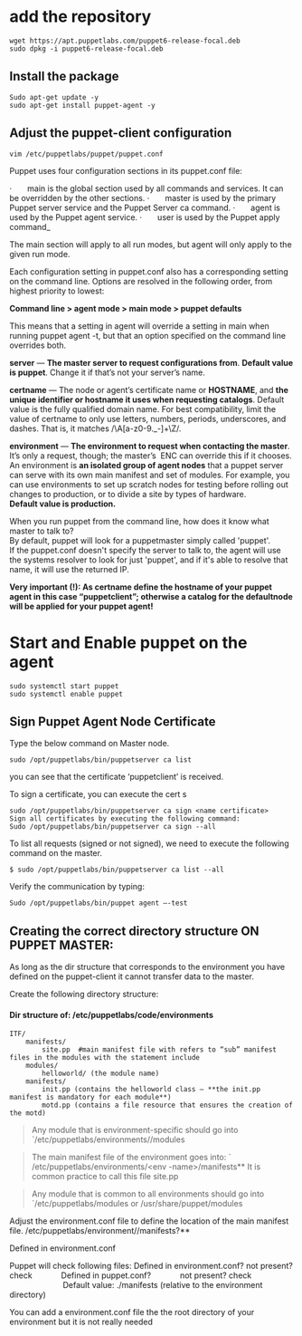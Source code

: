 # add the repository
```
wget https://apt.puppetlabs.com/puppet6-release-focal.deb
sudo dpkg -i puppet6-release-focal.deb
```

## Install the package

```
Sudo apt-get update -y  
sudo apt-get install puppet-agent -y
```

## Adjust the puppet-client configuration
```
vim /etc/puppetlabs/puppet/puppet.conf

```


Puppet uses four configuration sections in its puppet.conf file:

·       main is the global section used by all commands and services. It can be overridden by the other sections.
·       master is used by the primary Puppet server service and the Puppet Server ca command.
·       agent is used by the Puppet agent service.
·       user is used by the Puppet apply command_

The main section will apply to all run modes, but agent will only apply to the given run mode.

Each configuration setting in puppet.conf also has a corresponding setting on the command line. Options are resolved in the following order, from highest priority to lowest:

**Command line > agent mode > main mode > puppet defaults**

This means that a setting in agent will override a setting in main when running puppet agent -t, but that an option specified on the command line overrides both.






**server** — **The master server to request configurations from**. **Default value is puppet**. Change it if that’s not your server’s name.

**certname** — The node or agent’s certificate name or **HOSTNAME**, and **the unique identifier or hostname it uses when requesting catalogs**. Default value is the fully qualified domain name. For best compatibility, limit the value of certname to only use letters, numbers, periods, underscores, and dashes. That is, it matches /\A[a-z0-9._-]+\Z/.

**environment** — **The environment to request when contacting the master**. It’s only a request, though; the master’s  ENC can override this if it chooses.  
An environment is **an isolated group of agent nodes** that a puppet server can serve with its own main manifest and set of modules. For example, you can use environments to set up scratch nodes for testing before rolling out changes to production, or to divide a site by types of hardware.  
**Default value is production.**

When you run puppet from the command line, how does it know what master to talk to?  
By default, puppet will look for a puppetmaster simply called 'puppet'.  
If the puppet.conf doesn't specify the server to talk to, the agent will use the systems resolver to look for just 'puppet', and if it's able to resolve that name, it will use the returned IP.



**Very important (!): As certname define the hostname of your puppet agent in this case “puppetclient”; otherwise a catalog for the defaultnode will be applied for your puppet agent!**


# Start and Enable puppet on the agent
```
sudo systemctl start puppet  
sudo systemctl enable puppet
```


## Sign Puppet Agent Node Certificate

Type the below command on Master node.

```
sudo /opt/puppetlabs/bin/puppetserver ca list
```

you can see that the certificate ‘puppetclient’ is received.

To sign a certificate, you can execute the cert s

```
sudo /opt/puppetlabs/bin/puppetserver ca sign <name certificate>
Sign all certificates by executing the following command:
Sudo /opt/puppetlabs/bin/puppetserver ca sign --all
```


To list all requests (signed or not signed), we need to execute the following command on the master.

```
$ sudo /opt/puppetlabs/bin/puppetserver ca list --all
```

Verify the communication by typing:
```
Sudo /opt/puppetlabs/bin/puppet agent –-test
```



## Creating the correct directory structure ON PUPPET MASTER:

As long as the dir structure that corresponds to the environment you have defined on the puppet-client it cannot transfer data to the master.

Create the following directory structure:
#### Dir structure of:  /etc/puppetlabs/code/environments

```
ITF/
	manifests/
		site.pp  #main manifest file with refers to “sub” manifest files in the modules with the statement include
	modules/
		helloworld/ (the module name)
	manifests/
		init.pp (contains the helloworld class – **the init.pp manifest is mandatory for each module**)
		motd.pp (contains a file resource that ensures the creation of the motd)

```


>Any module that is environment-specific should go into `/etc/puppetlabs/environments/<env>/modules

>The main manifest file of the environment goes into:
` /etc/puppetlabs/environments/<env -name>/manifests**
> It is common practice to call this file site.pp



>Any module that is common to all environments should go into
>`/etc/puppetlabs/modules or /usr/share/puppet/modules


Adjust the environment.conf file to define the location of the main manifest file.
/etc/puppetlabs/environment/<env>/manifests?**

Defined in environment.conf

Puppet will check following files:
Defined in environment.conf?
	not present?
		check
	            Defined in puppet.conf?
		            not present?
				check
		                        Default value: ./manifests (relative to the environment directory)

You can add a environment.conf file the the root directory of your environment but it is not really needed